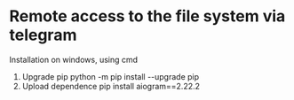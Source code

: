# Remote access to the file system via telegram
Installation on windows, using cmd
1. Upgrade pip
python -m pip install --upgrade pip
2. Upload dependence
pip install aiogram==2.22.2
